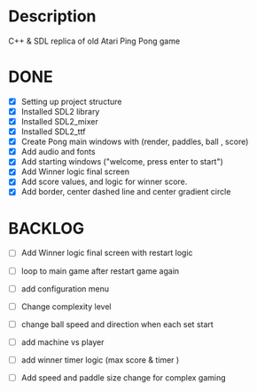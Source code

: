 # Description
C++ &amp; SDL replica of old Atari Ping Pong game

# DONE
- [x] Setting up project structure
- [x] Installed SDL2 library
- [x] Installed SDL2_mixer
- [x] Installed SDL2_ttf 
- [x] Create Pong main windows with (render, paddles, ball , score)
- [x] Add audio and fonts
- [x] Add starting windows ("welcome, press enter to start")
- [x] Add Winner logic final screen
- [x] Add score values, and logic for winner score.
- [x] Add border, center dashed line and center gradient circle

# BACKLOG
- [ ] Add Winner logic final screen with restart logic
- [ ] loop to main game after restart game again
- [ ] add configuration menu 
- [ ] Change complexity level
- [ ] change ball speed and direction when each set start
- [ ] add machine vs player
- [ ] add winner timer logic (max score & timer )
- [ ] Add speed and paddle size change for complex gaming

